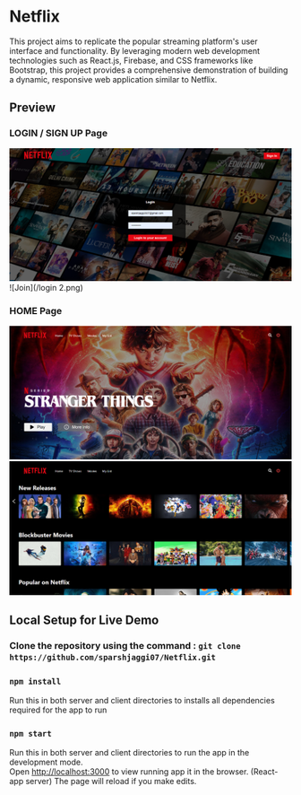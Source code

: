 # Netflix 
This project aims to replicate the popular streaming platform's user interface and functionality. By leveraging modern web development technologies such as React.js, Firebase, and CSS frameworks like Bootstrap, this project provides a comprehensive demonstration of building a dynamic, responsive web application similar to Netflix.
## Preview 
### LOGIN / SIGN UP Page
![Join](/login.png)
![Join](/login 2.png)
### HOME Page
![Join](/Home.png)
![Join](/Home2.png)

## Local Setup for Live Demo
###  Clone the repository using the command : `git clone https://github.com/sparshjaggi07/Netflix.git` <br/>

### `npm install`
Run this in both server and client directories to installs all dependencies required for the app to run

### `npm start`
Run this in both server and client directories to run the app in the development mode.<br />
Open [http://localhost:3000](http://localhost:3000) to view running app it in the browser. (React-app server)
The page will reload if you make edits.<br />




